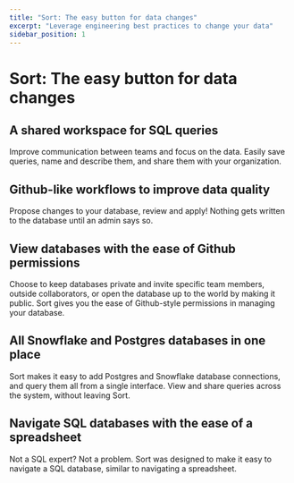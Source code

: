 ```yaml
---
title: "Sort: The easy button for data changes"
excerpt: "Leverage engineering best practices to change your data"
sidebar_position: 1
---
```

# Sort: The easy button for data changes

## A shared workspace for SQL queries

Improve communication between teams and focus on the data. Easily save queries, name and describe them, and share them with your organization.

## Github-like workflows to improve data quality

Propose changes to your database, review and apply! Nothing gets written to the database until an admin says so.

## View databases with the ease of Github permissions

Choose to keep databases private and invite specific team members, outside collaborators, or open the database up to the world by making it public. Sort gives you the ease of Github-style permissions in managing your database.

## All Snowflake and Postgres databases in one place

Sort makes it easy to add Postgres and Snowflake database connections, and query them all from a single interface. View and share queries across the system, without leaving Sort.

## Navigate SQL databases with the ease of a spreadsheet

Not a SQL expert? Not a problem. Sort was designed to make it easy to navigate a SQL database, similar to navigating a spreadsheet.
